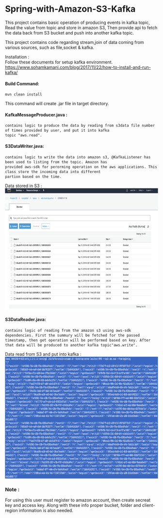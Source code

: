 # Spring-with-Amazon-S3-Kafka
This project contains basic operation of producing events in kafka topic, Read the value from topic and store in amazon S3, Then provide api to fetch the data back from S3 bucket and push into another kafka topic.

This project contains code regarding stream,join of data coming from various 
sources, such as file,socket & kafka.

Installation :<br>
Follow these documents for setup kafka environment.<br>
https://www.sohamkamani.com/blog/2017/11/22/how-to-install-and-run-kafka/

#### Build Command:
    mvn clean install
 This command will create .jar file in target directory. 
 
#### KafkaMessageProducer.java :
    contains logic to produce the data by reading from s3data file number of times provided by user, and put it into kafka
    topic "aws.read".

#### S3DataWriter.java:
    contains logic to write the data into amazon s3, @KafkaListener has been used to listing from the topic. Amazon has 
    provided aws-sdk for perorming operation on the aws applications. This class store the incoming data into different 
    partion based on the time.

Data stored in S3 :<br>
<img src="images/Data in S3.png" width=800 height=400><br/>

#### S3DataReader.java:
    contains logic of reading from the amazon s3 using aws-sdk dependencies. First the summury will be fetched for the passed
    timestamp, then get operation will be performed based on key. After that data will be produced to another kafka topic"aws.write".
    
Data read from S3 and put into kafka :<br>
<img src="images/Kafka listener.png" width=800 height=400><br/>


### Note : 
For using this user must register to amazon account, then create secreat key and access key. Along with these info proper 
bucket, folder and client-region information is also needed.

